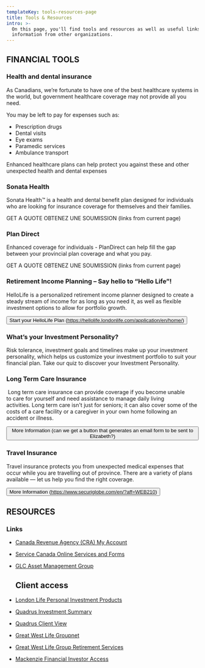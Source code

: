 ```yaml
---
templateKey: tools-resources-page
title: Tools & Resources
intro: >-
  On this page, you'll find tools and resources as well as useful links to
  information from other organizations.
---
```

## FINANCIAL TOOLS

### Health and dental insurance

As Canadians, we’re fortunate to have one of the best healthcare systems in the world, but government healthcare coverage may not provide all you need.

You may be left to pay for expenses such as:

* Prescription drugs
* Dental visits
* Eye exams
* Paramedic services
* Ambulance transport

Enhanced healthcare plans can help protect you against these and other unexpected health and dental expenses

### Sonata Health
Sonata Health™ is a health and dental benefit plan designed for individuals who are looking for insurance coverage for themselves and their families.

GET A QUOTE	OBTENEZ UNE SOUMISSION (links from current page)

### Plan Direct
Enhanced coverage for individuals - PlanDirect can help fill the gap between your provincial plan coverage and what you pay.

GET A QUOTE	OBTENEZ UNE SOUMISSION (links from current page)

### Retirement Income Planning – Say hello to “Hello Life”! 
HelloLife is a personalized retirement income planner designed to create a steady stream of income for as long as you need it, as well as flexible investment options to allow for portfolio growth. 

<button> Start your HelloLife Plan (https://hellolife.londonlife.com/application/en/home/) </button>

### What’s your Investment Personality?
Risk tolerance, investment goals and timelines make up your investment personality, which helps us customize your investment portfolio to suit your financial plan. Take our quiz to discover your Investment Personality.

### Long Term Care Insurance
 Long term care insurance can provide coverage if you become unable to care for yourself and need assistance to manage daily living activities. Long term care isn't just for seniors; it can also cover some of the costs of a care facility or a caregiver in your own home following an accident or illness. 

<button> More Information (can we get a button that generates an email form to be sent to Elizabeth?) </button>

### Travel Insurance

Travel insurance protects you from unexpected medical expenses that occur while you are travelling out of province. There are a variety of plans available — let us help you find the right coverage.

<button> More Information (https://www.securiglobe.com/en/?aff=WEB210) </button>

## RESOURCES

### Links

* [Canada Revenue Agency (CRA) My
  Account](http://www.cra-arc.gc.ca/esrvc-srvce/tx/ndvdls/myccnt/menu-eng.html)
* [Service Canada Online Services and
  Forms](http://www.servicecanada.gc.ca/eng/online/index.shtml)
* [GLC Asset Management
  Group](http://glc-amgroup.com/04-00_Individual_investors.html)

  ## Client access

* [London Life Personal Investment
  Products](https://iiipclient.londonlife.com/selfcare/IiipClientSiteLoginSelfCare/)
* [Quadrus Investment
  Summary](https://www.investments.quadrus.londonlife.com/iconnect/u/login.page)
* [Quadrus Client
  View](https://www.quadrusinvestments.com/uiw/Login.html?cppt=0&&)
* [Great West Life
  Groupnet](https://groupnet.greatwestlife.com/public/signin/login.public?brand=pm)
* [Great West Life Group Retirement
  Services](https://ssl.grsaccess.com/information/english/logon/english_login.asp)
* [Mackenzie Financial Investor
  Access](https://access.mackenziefinancial.com/investor/en/logon.do)
